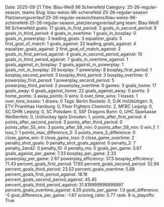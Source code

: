Date: 2025-09-21
Title: Blau-Weiß 96 Schenefeld
Category: 25-26-regular-season, teams
Slug: blau-weiss-96-schenefeld-25-26-regular-season
Platzierungsverlauf:25-26-regular-season/teams/blau-weiss-96-schenefeld-25-26-regular-season_platzierungsverlauf.png
team: Blau-Weiß 96 Schenefeld
goals: 17
goals_in_first_period: 3
goals_in_second_period: 9
goals_in_third_period: 4
goals_in_overtime: 1
goals_in_boxplay: 0
goals_in_powerplay: 3
leading_goals: 3
equalizer_goals: 5
first_goal_of_match: 1
goals_against: 22
leading_goals_against: 4
equalizer_goals_against: 2
first_goal_of_match_against: 2
goals_in_first_period_against: 4
goals_in_second_period_against: 10
goals_in_third_period_against: 7
goals_in_overtime_against: 1
goals_against_in_boxplay: 2
goals_against_in_powerplay: 1
goals_not_in_boxplay: 20
boxplay: 7
powerplay: 8
boxplay_first_period: 1
boxplay_second_period: 3
boxplay_third_period: 3
boxplay_overtime: 0
powerplay_first_period: 1
powerplay_second_period: 5
powerplay_third_period: 2
powerplay_overtime: 0
games: 3
goals_home: 17
goals_away: 0
goals_against_home: 22
goals_against_away: 0
points: 3
home_points: 3
away_points: 0
wins: 0
over_time_wins: 1
losses: 1
over_time_losses: 1
draws: 0
Tags:  Berlin Rockets: 0,  DJK Holzbüttgen: 0,  ETV Piranhhas Hamburg: 0,  Floor Fighters Chemnitz: 2,  MFBC Leipzig: 0,  SC DHfK Leipzig: 0,  SC Potsdam: 0,  SSF Dragons Bonn: 0,  UHC Sparkasse Weißenfels: 0,  Unihockey Igels Dresden: 1,
points_after_first_period: 4
points_after_second_period: 3
points_after_third_period: 0
points_after_55_min: 3
points_after_58_min: 0
points_after_59_min: 0
win_1: 1
loss_1: 1
points_max_difference_3: 3
points_more_3_difference: 0
close_game_win: 0
close_game_loss: 0
close_game_overtime: 2
penalty_shot_goals: 0
penalty_shot_goals_against: 0
penalty_2: 7
penalty_2and2: 0
penalty_10: 0
penalty_ms: 0
goals_per_game: 5.67
goals_against_per_game: 7.33
boxplay_per_game: 2.33
powerplay_per_game: 2.67
powerplay_efficiency: 37.5
boxplay_efficiency: 71.43
percent_goals_first_period: 17.65
percent_goals_second_period: 52.94
percent_goals_third_period: 23.53
percent_goals_overtime: 5.88
percent_goals_first_period_against: 18.18
percent_goals_second_period_against: 45.45
percent_goals_third_period_against: 31.819999999999997
percent_goals_overtime_against: 4.55
points_per_game: 1.0
goal_difference: -5
goal_difference_per_game: -1.67
scoring_ratio: 0.77
rank: 8
is_playoffs: True
